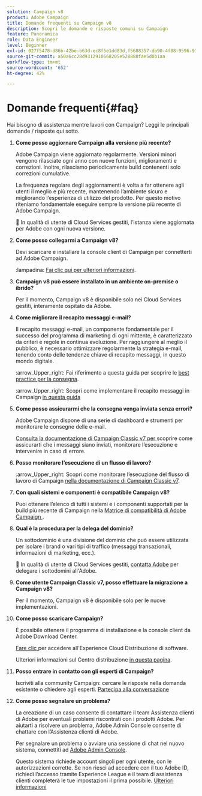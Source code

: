 ```yaml
---
solution: Campaign v8
product: Adobe Campaign
title: Domande frequenti su Campaign v8
description: Scopri le domande e risposte comuni su Campaign
feature: Panoramica
role: Data Engineer
level: Beginner
exl-id: 027f5478-d86b-42be-b63d-ec8f5e1dd83d,f5688357-db90-4f88-9596-91e9d0a20d75
source-git-commit: a50a6cc28d9312910668205e528888fae5d0b1aa
workflow-type: tm+mt
source-wordcount: '652'
ht-degree: 42%

---
```


# Domande frequenti{#faq}

Hai bisogno di assistenza mentre lavori con Campaign? Leggi le principali domande / risposte qui sotto.

1. **Come posso aggiornare Campaign alla versione più recente?**

    Adobe Campaign viene aggiornato regolarmente. Versioni minori vengono rilasciate ogni anno con nuove funzioni, miglioramenti e correzioni. Inoltre, rilasciamo periodicamente build contenenti solo correzioni cumulative.

   La frequenza regolare degli aggiornamenti è volta a far ottenere agli utenti il meglio e più recente, mantenendo l’ambiente sicuro e migliorando l’esperienza di utilizzo del prodotto. Per questo motivo riteniamo fondamentale eseguire sempre la versione più recente di Adobe Campaign.

   :speech_balloon: In qualità di utente di Cloud Services gestiti, l’istanza viene aggiornata per Adobe con ogni nuova versione.

1. **Come posso collegarmi a Campaign v8?**

   Devi scaricare e installare la console client di Campaign per connetterti ad Adobe Campaign.

   :lampadina: [Fai clic qui per ulteriori informazioni](connect.md).

1. **Campaign v8 può essere installato in un ambiente on-premise o ibrido?**

   Per il momento, Campaign v8 è disponibile solo nei Cloud Services gestiti, interamente ospitato da Adobe.

1. **Come migliorare il recapito messaggi e-mail?**

   Il recapito messaggi e-mail, un componente fondamentale per il successo del programma di marketing di ogni mittente, è caratterizzato da criteri e regole in continua evoluzione. Per raggiungere al meglio il pubblico, è necessario ottimizzare regolarmente la strategia e-mail, tenendo conto delle tendenze chiave di recapito messaggi, in questo mondo digitale.

   :arrow_Upper_right: Fai riferimento a questa guida per scoprire le [best practice per la consegna](https://experienceleague.adobe.com/docs/deliverability-learn/deliverability-best-practice-guide/introduction.html?lang=it).

   :arrow_Upper_right: Scopri come implementare il recapito messaggi in Campaign [in questa guida](https://experienceleague.adobe.com/docs/deliverability-learn/deliverability-best-practice-guide/additional-resources/general-resources.html)

1. **Come posso assicurarmi che la consegna venga inviata senza errori?**

    Adobe Campaign dispone di una serie di dashboard e strumenti per monitorare le consegne delle e-mail.

   [Consulta la documentazione di Campaign Classic v7 per ](https://experienceleague.adobe.com/docs/campaign-classic/using/sending-messages/monitoring-deliveries/about-delivery-monitoring.html) scoprire come assicurarti che i messaggi siano inviati, monitorare l’esecuzione e intervenire in caso di errore.

1. **Posso monitorare l’esecuzione di un flusso di lavoro?**

   :arrow_Upper_right: Scopri come monitorare l’esecuzione del flusso di lavoro di Campaign [nella documentazione di Campaign Classic v7](https://experienceleague.adobe.com/docs/campaign-classic/using/automating-with-workflows/executing-a-workflow/starting-a-workflow.html).

1. **Con quali sistemi e componenti è compatibile Campaign v8?**

   Puoi ottenere l’elenco di tutti i sistemi e i componenti supportati per la build più recente di Campaign nella [Matrice di compatibilità di Adobe Campaign ](compatibility-matrix.md).

1. **Qual è la procedura per la delega del dominio?**

   Un sottodominio è una divisione del dominio che può essere utilizzata per isolare i brand o vari tipi di traffico (messaggi transazionali, informazioni di marketing, ecc.).

   :speech_balloon: In qualità di utente di Cloud Services gestiti, [contatta Adobe](../start/campaign-faq.md#support) per delegare i sottodomini all&#39;Adobe.

1. **Come utente Campaign Classic v7, posso effettuare la migrazione a Campaign v8?**

   Per il momento, Campaign v8 è disponibile solo per le nuove implementazioni.

1. **Come posso scaricare Campaign?**

   È possibile ottenere il programma di installazione e la console client da Adobe Download Center.

   [Fare clic ](https://experience.adobe.com/#/downloads/content/software-distributicampaign.html) per accedere all&#39;Experience Cloud Distribuzione di software.

   Ulteriori informazioni sul Centro distribuzione [in questa pagina](https://experienceleague.adobe.com/docs/experience-cloud/software-distribution/home.html).

1. **Posso entrare in contatto con gli esperti di Campaign?**

   Iscriviti alla community Campaign: cercare le risposte nella domanda esistente o chiedere agli esperti. [Partecipa alla conversazione](https://experienceleaguecommunities.adobe.com/?profile.language=en)


1. **Come posso segnalare un problema?**

   La creazione di un caso consente di contattare il team Assistenza clienti di Adobe per eventuali problemi riscontrati con i prodotti Adobe. Per aiutarti a risolvere un problema, Adobe Admin Console consente di chattare con l’Assistenza clienti di Adobe.

   Per segnalare un problema o avviare una sessione di chat nel nuovo sistema, connettiti ad [Adobe Admin Console](https://adminConsole.adobe.com/overview).

   Questo sistema richiede account singoli per ogni utente, con le autorizzazioni corrette. Se non riesci ad accedere con il tuo Adobe ID, richiedi l’accesso tramite Experience League e il team di assistenza clienti completerà le tue impostazioni il prima possibile. [Ulteriori informazioni](https://helpx.adobe.com/it/enterprise/admin-guide.html/enterprise/using/support-for-experience-cloud.ug.html)
